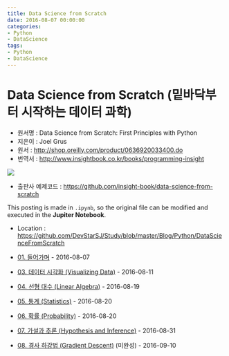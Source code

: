 ```yaml
---
title: Data Science from Scratch
date: 2016-08-07 00:00:00
categories:
- Python
- DataScience
tags:
- Python
- DataScience
---
```


# Data Science from Scratch (밑바닥부터 시작하는 데이터 과학)

- 원서명 : Data Science from Scratch: First Principles with Python
- 지은이 : Joel Grus
- 원서 : <http://shop.oreilly.com/product/0636920033400.do>
- 번역서 : <http://www.insightbook.co.kr/books/programming-insight>

![](https://github.com/DevStarSJ/Study/blob/master/Blog/Python/DataScienceFromScratch/image/cover.png)

- 출판사 예제코드 : <https://github.com/insight-book/data-science-from-scratch>

This posting is made in `.ipynb`, so the original file can be modified and executed in the **Jupiter Notebook**.

- Location : <https://github.com/DevStarSJ/Study/blob/master/Blog/Python/DataScienceFromScratch>



- [01. 들어가며](https://github.com/DevStarSJ/Study/blob/master/Blog/Python/DataScienceFromScratch/DataScienceFromScratch.ch.01.ipynb) - 2016-08-07
- [03. 데이터 시각화 (Visualizing Data)](https://github.com/DevStarSJ/Study/blob/master/Blog/Python/DataScienceFromScratch/DataScienceFromScratch.ch.03.visualizing_data.ipynb) - 2016-08-11
- [04. 선형 대수 (Linear Algebra)](https://github.com/DevStarSJ/Study/blob/master/Blog/Python/DataScienceFromScratch/DataScienceFromScratch.ch.04.linear_algebra.ipynb) - 2016-08-19
- [05. 통계 (Statistics)](https://github.com/DevStarSJ/Study/blob/master/Blog/Python/DataScienceFromScratch/DataScienceFromScratch.ch.05.statistics.ipynb) - 2016-08-20
- [06. 확률 (Probability)](https://github.com/DevStarSJ/Study/blob/master/Blog/Python/DataScienceFromScratch/DataScienceFromScratch.ch.06.Properbility.ipynb) - 2016-08-20
- [07. 가설과 추론 (Hypothesis and Inference)](https://github.com/DevStarSJ/Study/blob/master/Blog/Python/DataScienceFromScratch/DataScienceFromScratch.ch.07.hypothesis_and_inference.ipynb) - 2016-08-31
- [08. 경사 하강법 (Gradient Descent)](https://github.com/DevStarSJ/Study/blob/master/Blog/Python/DataScienceFromScratch/DataScienceFromScratch.ch.08.gradient_descent.ipynb) (미완성) - 2016-09-10

